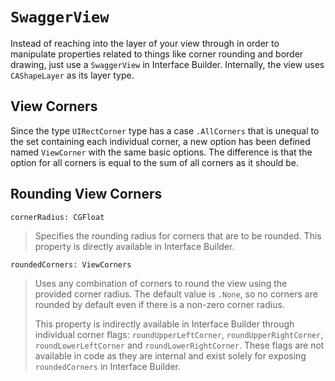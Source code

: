 `SwaggerView`
===========

Instead of reaching into the layer of your view through in order to manipulate properties related to things like corner rounding and border drawing, just use a `SwaggerView` in Interface Builder.  Internally, the view uses `CAShapeLayer` as its layer type.


## View Corners

Since the type `UIRectCorner` type has a case `.AllCorners` that is unequal to the set containing each individual corner, a new option has been defined named `ViewCorner` with the same basic options.  The difference is that the option for all corners is equal to the sum of all corners as it should be.


## Rounding View Corners

`cornerRadius: CGFloat`
> Specifies the rounding radius for corners that are to be rounded.  This property is directly available in Interface Builder.

`roundedCorners: ViewCorners`
> Uses any combination of corners to round the view using the provided corner radius.  The default value is `.None`, so no corners are rounded by default even if there is a non-zero corner radius.
>
>  This property is indirectly available in Interface Builder through individual corner flags: `roundUpperLeftCorner`, `roundUpperRightCorner`, `roundLowerLeftCorner` and `roundLowerRightCorner`.  These flags are not available in code as they are internal and exist solely for exposing `roundedCorners` in Interface Builder.

